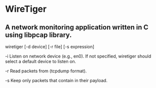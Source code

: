 # WireTiger 
## A network monitoring application written in C using libpcap library.

wiretiger [-d device] [-r file] [-s expression]

-i  Listen on network device (e.g., en0). If not specified, wiretiger 
    should select a default device to listen on. 

-r  Read packets from <file> (tcpdump format). 

-s  Keep only packets that contain <string> in their payload.





